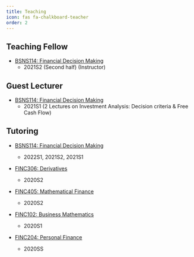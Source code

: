 ```yaml
---
title: Teaching
icon: fas fa-chalkboard-teacher
order: 2
---
```

## Teaching Fellow
- [BSNS114: Financial Decision Making](https://www.otago.ac.nz/courses/papers/index.html?papercode=BSNS114)
  - 2021S2 (Second half) (Instructor)

## Guest Lecturer
- [BSNS114: Financial Decision Making](https://www.otago.ac.nz/courses/papers/index.html?papercode=BSNS114)
  - 2021S1 (2 Lectures on Investment Analysis: Decision criteria & Free Cash Flow)

## Tutoring
- [BSNS114: Financial Decision Making](https://www.otago.ac.nz/courses/papers/index.html?papercode=BSNS114)
  - 2022S1, 2021S2, 2021S1
  
- [FINC306: Derivatives](https://www.otago.ac.nz/courses/papers/index.html?papercode=FINC306)
  - 2020S2
  
- [FINC405: Mathematical Finance](https://www.otago.ac.nz/courses/papers/index.html?papercode=FINC405)
  - 2020S2

- [FINC102: Business Mathematics](https://www.otago.ac.nz/courses/papers/index.html?papercode=FINC102)
  - 2020S1

- [FINC204: Personal Finance](https://www.otago.ac.nz/courses/papers/index.html?papercode=FINC204)
  - 2020SS


